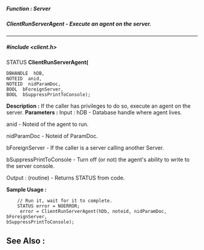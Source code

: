 ##### Function : Server
##### ClientRunServerAgent - Execute an agent on the server.
---
##### #include <client.h>
STATUS  **ClientRunServerAgent(**

	DBHANDLE  hDB,
	NOTEID  anid,
	NOTEID  nidParamDoc,
	BOOL  bForeignServer,
	BOOL  bSuppressPrintToConsole);
**Description :**
If the caller has privileges to do so, execute an agent on the server.
**Parameters :**
Input :
hDB  -  Database handle where agent lives.

anid  -  Noteid of the agent to run.

nidParamDoc  -  Noteid of ParamDoc.

bForeignServer  -  If the caller is a server calling another Server.

bSuppressPrintToConsole  -  Turn off (or not) the agent's ability to write to the server console.

Output :
(routine)  -  Returns STATUS from code.


**Sample Usage :**
```
	// Run it, wait for it to complete. 
	STATUS error = NOERROR; 
	 error = ClientRunServerAgent(hDb, noteid, nidParamDoc, bForeignServer, 
bSuppressPrintToConsole);
```
**See Also :**
[](D:/md_files/.md)
---
